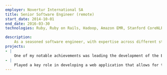```yaml
---
employer: Novertur International SA
title: Senior Software Engineer (remote)
start_date: 2014-10-01
end_date: 2016-03-30
technologies: Ruby, Ruby on Rails, Hadoop, Amazon EMR, Stanford CoreNLP, Elastic search

description:
    As a seasoned software engineer, with expertise across different stacks, I was able to take ownership of an unknown domain and technology and ensured the company remaining active to try another market, but actively improve the code, flows and reduce costs.
projects:
- |
    One of my notable achievements was leading the development of the Business Matchmaking reports. This project involved leveraging Hadoop running in Amazon EMR to compute scores for a company's allies, distributors, competitors, and suppliers in a foreign country, based on the company's website data and business registration information.
- |
    Played a key role in developing a web application that allows for the ordering and visualization of reports and company information. This application streamlined our client's operations and provided them with a user-friendly interface for accessing critical business insights.
---
```

